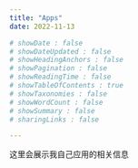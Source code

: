 ```yaml
---
title: "Apps"
date: 2022-11-13

# showDate : false
# showDateUpdated : false
# showHeadingAnchors : false
# showPagination : false
# showReadingTime : false
# showTableOfContents : true
# showTaxonomies : false 
# showWordCount : false
# showSummary : false
# sharingLinks : false

---
```



这里会展示我自己应用的相关信息
